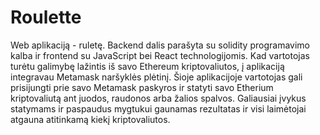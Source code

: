 # Roulette

Web aplikaciją - ruletę. Backend dalis parašyta su solidity programavimo kalba ir frontend su JavaScript bei
React technologijomis. Kad vartotojas turėtu galimybę lažintis iš savo Ethereum kriptovaliutos, į aplikaciją integravau
Metamask naršyklės plėtinį. Šioje aplikacijoje vartotojas gali prisijungti prie savo Metamask paskyros ir statyti savo
Etherium kriptovaliutą ant juodos, raudonos arba žalios spalvos. Galiausiai įvykus statymams ir paspaudus mygtukui
gaunamas rezultatas ir visi laimėtojai atgauna atitinkamą kiekį kriptovaliutos.
